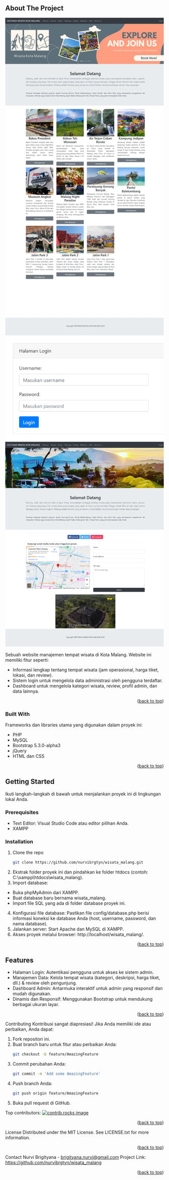 <!-- Improved compatibility of back to top link -->
<a id="readme-top"></a>

<!-- PROJECT SHIELDS -->
<!-- Add any shields relevant to your project here -->

<!-- ABOUT THE PROJECT -->
## About The Project

<div align="center">
<a href="https://github.com/nurvibrgtyn/wisata_malang">
    <img src="SS/Opera Snapshot_2024-12-10_125119_localhost.png" alt="Index">
  </a>
  <a href="https://github.com/nurvibrgtyn/wisata_malang">
    <img src="SS/Opera Snapshot_2024-12-10_125356_localhost.png" alt="Login">
  </a>
  <a href="https://github.com/nurvibrgtyn/wisata_malang">
    <img src="SS/Opera Snapshot_2024-12-10_125319_localhost.png" alt="About Us">
  </a>
</div>

Sebuah website manajemen tempat wisata di Kota Malang. Website ini memiliki fitur seperti:

* Informasi lengkap tentang tempat wisata (jam operasional, harga tiket, lokasi, dan review).
* Sistem login untuk mengelola data administrasi oleh pengguna terdaftar.
* Dashboard untuk mengelola kategori wisata, review, profil admin, dan data lainnya.

<p align="right">(<a href="#readme-top">back to top</a>)</p>

### Built With

Frameworks dan libraries utama yang digunakan dalam proyek ini:

* PHP
* MySQL
* Bootstrap 5.3.0-alpha3
* jQuery
* HTML dan CSS

<p align="right">(<a href="#readme-top">back to top</a>)</p>

<!-- GETTING STARTED -->
## Getting Started

Ikuti langkah-langkah di bawah untuk menjalankan proyek ini di lingkungan lokal Anda.

### Prerequisites

* Text Editor: Visual Studio Code atau editor pilihan Anda.
* XAMPP

### Installation

1. Clone the repo
   ```sh
   git clone https://github.com/nurvibrgtyn/wisata_malang.git
   ```
2. Ekstrak folder proyek ini dan pindahkan ke folder htdocs (contoh: C:\xampp\htdocs\wisata_malang).
3. Import database:
* Buka phpMyAdmin dari XAMPP.
* Buat database baru bernama wisata_malang.
* Import file SQL yang ada di folder database proyek ini.
4. Konfigurasi file database: Pastikan file config/database.php berisi informasi koneksi ke database Anda (host, username, password, dan nama database).
5. Jalankan server: Start Apache dan MySQL di XAMPP.
6. Akses proyek melalui browser: http://localhost/wisata_malang/.

<p align="right">(<a href="#readme-top">back to top</a>)</p>

<!-- Features -->
## Features

* Halaman Login: Autentikasi pengguna untuk akses ke sistem admin.
* Manajemen Data: Kelola tempat wisata (kategori, deskripsi, harga tiket, dll.) & review oleh pengunjung.
* Dashboard Admin: Antarmuka interaktif untuk admin yang responsif dan mudah digunakan.
* Dinamis dan Responsif: Menggunakan Bootstrap untuk mendukung berbagai ukuran layar.

<p align="right">(<a href="#readme-top">back to top</a>)</p>

<!-- CONTRIBUTING -->
Contributing
Kontribusi sangat diapresiasi! Jika Anda memiliki ide atau perbaikan, Anda dapat:

1. Fork repositori ini.
2. Buat branch baru untuk fitur atau perbaikan Anda:
   ```sh
   git checkout -b feature/AmazingFeature
   ```
3. Commit perubahan Anda:
   ```sh
   git commit -m 'Add some AmazingFeature'
   ```
4. Push branch Anda:
   ```sh
   git push origin feature/AmazingFeature
   ```
5. Buka pull request di GitHub.

Top contributors:
<a href="https://github.com/nurvibrgtyn/wisata_malang/graphs/contributors"> <img src="https://contrib.rocks/image?repo=nurvibrgtyn/wisata_malang" alt="contrib.rocks image" /> </a> <p align="right">(<a href="#readme-top">back to top</a>)</p>

<!-- LICENSE -->
License
Distributed under the MIT License. See LICENSE.txt for more information.

<p align="right">(<a href="#readme-top">back to top</a>)</p>

<!-- CONTACT -->
Contact
Nurvi Brigityana - brigityana.nurvi@gmail.com
Project Link: https://github.com/nurvibrgtyn/wisata_malang

<p align="right">(<a href="#readme-top">back to top</a>)</p>

<!-- MARKDOWN LINKS & IMAGES -->
